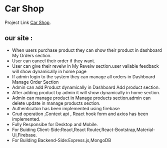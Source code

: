 # Car Shop

Project Link [ Car Shop](https://car-shop-dec70.web.app/).

## our site :
- When users purchase product they can show their product in dashboard My Orders section.
- User can cancel their order if they want.
- User can give their reveiw in My Reveiw section.user valiable feedback will show dynamically in home page
- If admin login to the system they can manage all orders in Dashboard Manage Order Section
- Admin can add Product dynamically in Dashboard Add product section.
- After adding product by admin it will show dynamically in home section.
- Admin can manage product in Manage products section.admin can delete update in manage products section.
- Authenticaton has been implemented using firebase
- Crud operation ,Context api , React hook form and axios  has been implemented.
- Fully Responsibe  for Desktop and Mobile.
- For Buiding Client-Side:React,React Router,React-Bootstrap,Material-Ui,Firebase.
- For Building Backend-Side:Express.js,MongoDB


